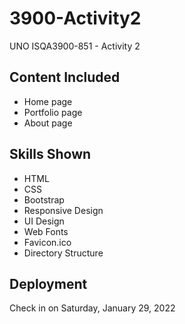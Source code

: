 # 3900-Activity2
UNO ISQA3900-851 - Activity 2

## Content Included
- Home page
- Portfolio page
- About page

## Skills Shown
- HTML
- CSS
- Bootstrap
- Responsive Design
- UI Design
- Web Fonts
- Favicon.ico
- Directory Structure

## Deployment
Check in on Saturday, January 29, 2022